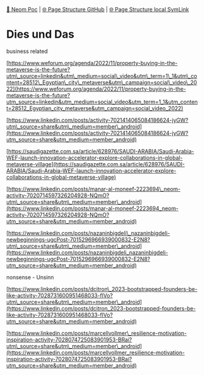 [📁 Neom Poc](../neom-poc.md) | [🌐 Page Structure GitHub](/2cu.atlassian.net/wiki/spaces/CCU/pages/400000012/dies-und-das.md) | [🌐 Page Structure local SymLink](./dies-und-das.page.md)

# Dies und Das

business related

[https://www.weforum.org/agenda/2022/11/property-buying-in-the-metaverse-is-the-future?utm\_source=linkedin&utm\_medium=social\_video&utm\_term=1\_1&utm\_content=28512\_Egyptian\_city\_metaverse&utm\_campaign=social\_video\_2022](https://www.weforum.org/agenda/2022/11/property-buying-in-the-metaverse-is-the-future?utm_source=linkedin&utm_medium=social_video&utm_term=1_1&utm_content=28512_Egyptian_city_metaverse&utm_campaign=social_video_2022)

[https://www.linkedin.com/posts/activity-7021414065084186624-jyGW?utm\_source=share&utm\_medium=member\_android](https://www.linkedin.com/posts/activity-7021414065084186624-jyGW?utm_source=share&utm_medium=member_android)

[https://saudigazette.com.sa/article/628976/SAUDI-ARABIA/Saudi-Arabia-WEF-launch-innovation-accelerator-explore-collaborations-in-global-metaverse-village](https://saudigazette.com.sa/article/628976/SAUDI-ARABIA/Saudi-Arabia-WEF-launch-innovation-accelerator-explore-collaborations-in-global-metaverse-village)

[https://www.linkedin.com/posts/manar-al-moneef-2223694\_neom-activity-7020714597326204928-NQmO?utm\_source=share&utm\_medium=member\_android](https://www.linkedin.com/posts/manar-al-moneef-2223694_neom-activity-7020714597326204928-NQmO?utm_source=share&utm_medium=member_android)

[https://www.linkedin.com/posts/nazaninbigdeli\_nazaninbigdeli-newbeginnings-ugcPost-7015296966939000832-E2N8?utm\_source=share&utm\_medium=member\_android](https://www.linkedin.com/posts/nazaninbigdeli_nazaninbigdeli-newbeginnings-ugcPost-7015296966939000832-E2N8?utm_source=share&utm_medium=member_android)

nonsense - Unsinn

[https://www.linkedin.com/posts/dcitron\_2023-bootstrapped-founders-be-like-activity-7028731600951468033-fIVo?utm\_source=share&utm\_medium=member\_android](https://www.linkedin.com/posts/dcitron_2023-bootstrapped-founders-be-like-activity-7028731600951468033-fIVo?utm_source=share&utm_medium=member_android)

[https://www.linkedin.com/posts/marcellvollmer\_resilience-motivation-inspiration-activity-7028074725083901953-BRai?utm\_source=share&utm\_medium=member\_android](https://www.linkedin.com/posts/marcellvollmer_resilience-motivation-inspiration-activity-7028074725083901953-BRai?utm_source=share&utm_medium=member_android)
